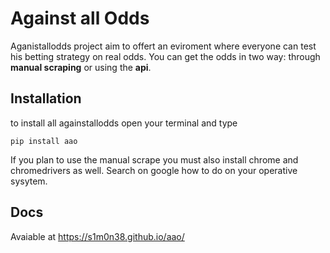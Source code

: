 # Against all Odds

Aganistallodds project aim to offert an eviroment where everyone can test his betting strategy on real odds.
You can get the odds in two way: through **manual scraping** or using the **api**.

## Installation

to install all againstallodds open your terminal and type

```
pip install aao
```

If you plan to use the manual scrape you must also install chrome and chromedrivers as well. Search on google how to do on your operative sysytem.

## Docs

Avaiable at https://s1m0n38.github.io/aao/
